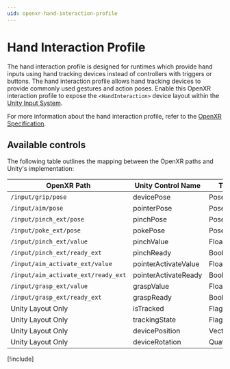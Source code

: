 ```yaml
---
uid: openxr-hand-interaction-profile
---
```

# Hand Interaction Profile

The hand interaction profile is designed for runtimes which provide hand inputs using hand tracking devices instead of controllers with triggers or buttons.
The hand interaction profile allows hand tracking devices to provide commonly used gestures and action poses. Enable this OpenXR interaction profile to expose the `<HandInteraction>` device layout within the [Unity Input System](xref:input-system-index).

For more information about the hand interaction profile, refer to the [OpenXR Specification](https://registry.khronos.org/OpenXR/specs/1.0/html/xrspec.html#XR_EXT_hand_interaction).

## Available controls

The following table outlines the mapping between the OpenXR paths and Unity's implementation:

| OpenXR Path | Unity Control Name | Type |
|----|----|----|
|`/input/grip/pose` | devicePose | Pose |
|`/input/aim/pose` | pointerPose | Pose |
|`/input/pinch_ext/pose` | pinchPose | Pose |
|`/input/poke_ext/pose` | pokePose | Pose |
|`/input/pinch_ext/value`| pinchValue | Float |
|`/input/pinch_ext/ready_ext` | pinchReady | Boolean|
|`/input/aim_activate_ext/value`| pointerActivateValue | Float |
|`/input/aim_activate_ext/ready_ext` | pointerActivateReady | Boolean|
|`/input/grasp_ext/value`| graspValue | Float |
|`/input/grasp_ext/ready_ext` | graspReady | Boolean|
| Unity Layout Only  | isTracked | Flag Data |
| Unity Layout Only  | trackingState | Flag Data |
| Unity Layout Only  | devicePosition | Vector3 |
| Unity Layout Only  | deviceRotation | Quaternion |

[!include[](snippets/unity-layout.md)]
